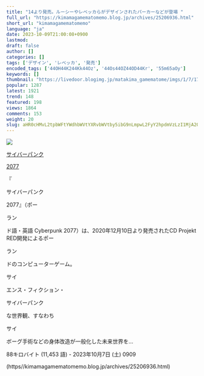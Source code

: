 ```yaml
---
title: "14より発売。ルーシーやレベッカらがデザインされたパーカーなどが登場 "
full_url: "https://kimamagamematomemo.blog.jp/archives/25206936.html"
short_url: "kimamagamematomemo"
language: "ja"
date: 2023-10-09T21:00:08+0900
lastmod: 
draft: false
author: []
categories: []
tags: ['デザイン', 'レベッカ', '発売']
encoded_tags: ['44OH44K244Kk44Oz', '44Os44OZ44OD44Kr', '55m65aOy']
keywords: []
thumbnail: "https://livedoor.blogimg.jp/matakima_gamematome/imgs/1/7/17cf1874-s.png"
popular: 1287
latest: 1921
trend: 148
featured: 198
views: 1864
comments: 153
weight: 20
slug: aHR0cHMvL2tpbWFtYWdhbWVtYXRvbWVtby5ibG9nLmpwL2FyY2hpdmVzLzI1MjA2OTM2Lmh0bWw=
---
```


![](https://livedoor.blogimg.jp/matakima_gamematome/imgs/1/7/17cf1874-s.png)

<div><a target='_blank' href='https//ja.wikipedia.org/wiki/%E3%82%B5%E3%82%A4%E3%83%90%E3%83%BC%E3%83%91%E3%83%B3%E3%82%AF2077' title='サイバーパンク2077'><p>サイバーパンク</p>2077</a> <p class='searchresult'>『<p>サイバーパンク</p>2077』（ポー<p>ラン</p>ド語・英語 Cyberpunk 2077）は、2020年12月10日より発売されたCD Projekt RED開発によるポー<p>ラン</p>ドのコンピューターゲーム。<p>サイ</p>エンス・フィクション・<p>サイバーパンク</p>な世界観、すなわち<p>サイ</p>ボーグ手術などの身体改造が一般化した未来世界を…</p> <p class='mw-search-result-data'>88キロバイト (11,453 語) - 2023年10月7日 (土) 0909</p></div>

(https//kimamagamematomemo.blog.jp/archives/25206936.html)
